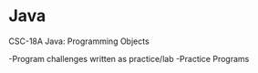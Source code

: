 # Java
CSC-18A Java: Programming Objects


-Program challenges written as practice/lab
-Practice Programs


